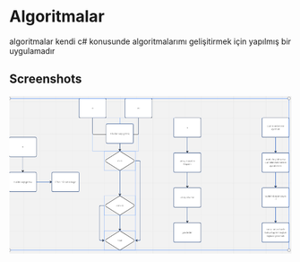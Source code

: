 
# Algoritmalar

algoritmalar kendi c# konusunde algoritmalarımı gelişitirmek için yapılmış bir uygulamadır



## Screenshots

![App Screenshot](https://github.com/Helmantes/Algoritmalar/blob/main/Screenshot%202023-04-29%20143122.png)

